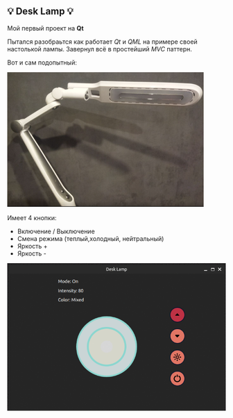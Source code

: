 


## 💡 Desk Lamp 💡

Мой первый проект на **Qt**

Пытался разобраьтся как работает *Qt* и *QML*  на примере своей настолькой лампы. Завернул всё в простейший *MVC* паттерн. 

Вот и сам подопытный: 

![lamp-photo](./images/lamp-photo.png)

Имеет 4 кнопки: 

- Включение / Выключение
- Смена режима (теплый,холодный, нейтральный)
- Яркость +
- Яркость -


![lamp-animated](./images/lamp-animated.gif)

